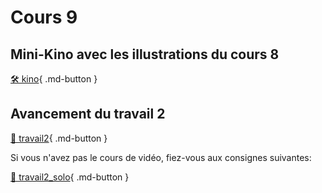# Cours 9    

## Mini-Kino avec les illustrations du cours 8
[🛠️ kino](exercices_ae/kino.md){ .md-button }          

## Avancement du travail 2   
[💼 travail2](exercices_ae/travail2.md){ .md-button }          

Si vous n'avez pas le cours de vidéo, fiez-vous aux consignes suivantes:     

[💼 travail2_solo](exercices_ae/travail2_solo.md){ .md-button }          

